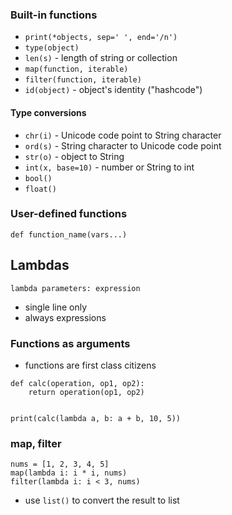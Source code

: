 ### Built-in functions
- `print(*objects, sep=' ', end='/n')`
- `type(object)`
- `len(s)` - length of string or collection
- `map(function, iterable)`
- `filter(function, iterable)`
- `id(object)` - object's identity ("hashcode")

#### Type conversions
- `chr(i)` - Unicode code point to String character
- `ord(s)` - String character to Unicode code point
- `str(o)` - object to String
- `int(x, base=10)` - number or String to int
- `bool()`
- `float()`

### User-defined functions
```
def function_name(vars...)
```
## Lambdas
```
lambda parameters: expression
```
- single line only
- always expressions

### Functions as arguments
- functions are first class citizens
```
def calc(operation, op1, op2):
    return operation(op1, op2)


print(calc(lambda a, b: a + b, 10, 5))
```

### map, filter
```
nums = [1, 2, 3, 4, 5]
map(lambda i: i * i, nums)
filter(lambda i: i < 3, nums)
```
- use `list()` to convert the result to list